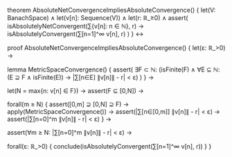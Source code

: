 theorem AbsoluteNetConvergenceImpliesAbsoluteConvergence() {
  let(V: BanachSpace) ∧
  let(v[n]: Sequence(V)) ∧
  let(r: ℝ_≥0) ∧
  assert(
    isAbsolutelyNetConvergent(∑{v[n]: n ∈ ℕ}, r) →
    isAbsolutelyConvergent(∑[n=1]^∞ v[n], r)
  )
} ↔

proof AbsoluteNetConvergenceImpliesAbsoluteConvergence() {
  let(ε: ℝ_>0) →
  
  lemma MetricSpaceConvergence() {
    assert(
      ∃F ⊂ ℕ: (isFinite(F) ∧
      ∀E ⊆ ℕ: (E ⊇ F ∧ isFinite(E)) →
      |∑[n∈E] ∥v[n]∥ - r| < ε)
    )
  } →
  
  let(N = max{n: v[n] ∈ F}) →
  assert(F ⊆ [0,N]) →
  
  forall(m ≥ N) {
    assert([0,m] ⊇ [0,N] ⊇ F) →
    apply(MetricSpaceConvergence()) →
    assert(|∑[n∈[0,m]] ∥v[n]∥ - r| < ε) →
    assert(|∑[n=0]^m ∥v[n]∥ - r| < ε)
  } →
  
  assert(∀m ≥ N: |∑[n=0]^m ∥v[n]∥ - r| < ε) →
  
  forall(ε: ℝ_>0) {
    conclude(isAbsolutelyConvergent(∑[n=1]^∞ v[n], r))
  }
}